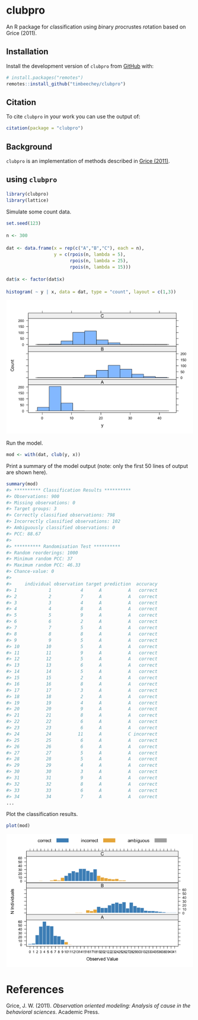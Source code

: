 
<!-- README.md is generated from README.Rmd. Please edit that file -->

# clubpro

An R package for *cl*assification *u*sing *b*inary *p*rocrustes
*ro*tation based on Grice (2011).

## Installation

Install the development version of `clubpro` from
[GitHub](https://github.com/timbeechey/clubpro) with:

``` r
# install.packages("remotes")
remotes::install_github("timbeechey/clubpro")
```

## Citation

To cite `clubpro` in your work you can use the output of:

``` r
citation(package = "clubpro")
```

## Background

`clubpro` is an implementation of methods described in [Grice
(2011)](https://psycnet.apa.org/record/2011-14580-000).

## using `clubpro`

``` r
library(clubpro)
library(lattice)
```

Simulate some count data.

``` r
set.seed(123)

n <- 300

dat <- data.frame(x = rep(c("A","B","C"), each = n),
                  y = c(rpois(n, lambda = 5),
                        rpois(n, lambda = 25),
                        rpois(n, lambda = 15)))

dat$x <- factor(dat$x)

histogram( ~ y | x, data = dat, type = "count", layout = c(1,3))
```

![](man/figures/README-simulate_data-1.png)<!-- -->

Run the model.

``` r
mod <- with(dat, club(y, x))
```

Print a summary of the model output (note: only the first 50 lines of
output are shown here).

``` r
summary(mod)
#> ********** Classification Results **********
#> Observations: 900 
#> Missing observations: 0 
#> Target groups: 3 
#> Correctly classified observations: 798 
#> Incorrectly classified observations: 102 
#> Ambiguously classified observations: 0 
#> PCC: 88.67 
#> 
#> ********** Randomisation Test **********
#> Random reorderings: 1000 
#> Minimum random PCC: 37 
#> Maximum random PCC: 46.33 
#> Chance-value: 0 
#> 
#>     individual observation target prediction  accuracy
#> 1            1           4      A          A   correct
#> 2            2           7      A          A   correct
#> 3            3           4      A          A   correct
#> 4            4           8      A          A   correct
#> 5            5           9      A          A   correct
#> 6            6           2      A          A   correct
#> 7            7           5      A          A   correct
#> 8            8           8      A          A   correct
#> 9            9           5      A          A   correct
#> 10          10           5      A          A   correct
#> 11          11           9      A          A   correct
#> 12          12           5      A          A   correct
#> 13          13           6      A          A   correct
#> 14          14           5      A          A   correct
#> 15          15           2      A          A   correct
#> 16          16           8      A          A   correct
#> 17          17           3      A          A   correct
#> 18          18           2      A          A   correct
#> 19          19           4      A          A   correct
#> 20          20           9      A          A   correct
#> 21          21           8      A          A   correct
#> 22          22           6      A          A   correct
#> 23          23           6      A          A   correct
#> 24          24          11      A          C incorrect
#> 25          25           6      A          A   correct
#> 26          26           6      A          A   correct
#> 27          27           5      A          A   correct
#> 28          28           5      A          A   correct
#> 29          29           4      A          A   correct
#> 30          30           3      A          A   correct
#> 31          31           9      A          A   correct
#> 32          32           8      A          A   correct
#> 33          33           6      A          A   correct
#> 34          34           7      A          A   correct
...
```

Plot the classification results.

``` r
plot(mod)
```

![](man/figures/README-plot-1.png)<!-- -->

# References

Grice, J. W. (2011). *Observation oriented modeling: Analysis of cause
in the behavioral sciences*. Academic Press.

